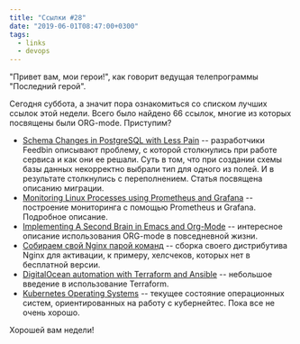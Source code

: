 ```yaml
---
title: "Ссылки #28"
date: "2019-06-01T08:47:00+0300"
tags:
  - links
  - devops
---
```

"Привет вам, мои герои!", как говорит ведущая телепрограммы "Последний герой".

Сегодня суббота, а значит пора ознакомиться со списком лучших ссылок этой недели. Всего было найдено 66 ссылок, многие из которых посвящены были ORG-mode. Приступим?

* [Schema Changes in PostgreSQL with Less Pain](https://feedbin.com/blog/2019/05/24/schema-changes-in-postgresql-with-less-pain/) -- разработчики Feedbin описывают проблему, с которой столкнулись при работе сервиса и как они ее решали. Суть в том, что при создании схемы базы данных некорректно выбрали тип для одного из полей. И в результате столкнулись с переполнением. Статья посвящена описанию миграции.
* [Monitoring Linux Processes using Prometheus and Grafana](http://devconnected.com/monitoring-linux-processes-using-prometheus-and-grafana/) -- построение мониторинга с помощью Prometheus и Grafana. Подробное описание.
* [Implementing A Second Brain in Emacs and Org-Mode](https://medium.com/@tasshin/implementing-a-second-brain-in-emacs-and-org-mode-ef0e44fb7ca5) -- интересное описание использования ORG-mode в повседневной жизни.
* [Собираем свой Nginx парой команд](https://habr.com/ru/company/tinkoff/blog/452336/) -- сборка своего дистрибутива Nginx для активации, к примеру, хелсчеков, которых нет в бесплатной версии.
* [DigitalOcean automation with Terraform and Ansible](https://www.ottorask.com/blog/digitalocean-automation-with-terraform-and-ansible/) -- небольшое введение в использование Terraform.
* [Kubernetes Operating Systems](https://kubedex.com/kubernetes-operating-systems/) -- текущее состояние операционных систем, ориентированных на работу с кубернейтес. Пока все не очень хорошо.

Хорошей вам недели!
